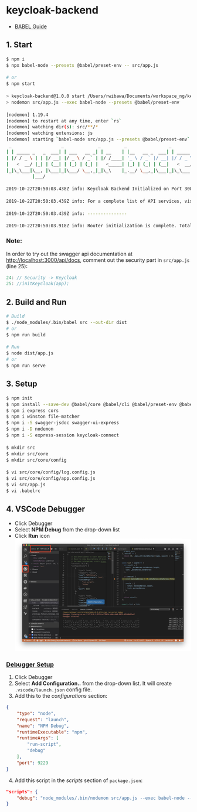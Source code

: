# keycloak-backend
* [BABEL Guide](https://babeljs.io/docs/en/usage)

## 1. Start
```bash
$ npm i
$ npx babel-node --presets @babel/preset-env -- src/app.js

# or
$ npm start

> keycloak-backend@1.0.0 start /Users/rwibawa/Documents/workspace_ng/keycloak01/keycloak-backend
> nodemon src/app.js --exec babel-node --presets @babel/preset-env

[nodemon] 1.19.4
[nodemon] to restart at any time, enter `rs`
[nodemon] watching dir(s): src/**/*
[nodemon] watching extensions: js
[nodemon] starting `babel-node src/app.js --presets @babel/preset-env`
 _                   _             _         _                _                  _ 
| | _____ _   _  ___| | ___   __ _| | __    | |__   __ _  ___| | _____ _ __   __| |
| |/ / _ \ | | |/ __| |/ _ \ / _` | |/ /____| '_ \ / _` |/ __| |/ / _ \ '_ \ / _` |
|   <  __/ |_| | (__| | (_) | (_| |   <_____| |_) | (_| | (__|   <  __/ | | | (_| |
|_|\_\___|\__, |\___|_|\___/ \__,_|_|\_\    |_.__/ \__,_|\___|_|\_\___|_| |_|\__,_|
          |___/                                                                    

2019-10-22T20:50:03.438Z info: Keycloak Backend Initialized on Port 3000

2019-10-22T20:50:03.439Z info: For a complete list of API services, visit: http://localhost:3000/api/docs

2019-10-22T20:50:03.439Z info: ---------------

2019-10-22T20:50:03.918Z info: Router initialization is complete. Total of loaded routers: 1
```

### Note:
In order to try out the swagger api documentation at [http://localhost:3000/api/docs](http://localhost:3000/api/docs),
comment out the security part in `src/app.js` (line 25):
```js
24: // Security -> Keycloak
25: //initKeycloak(app);
```

## 2. Build and Run
```bash
# Build
$ ./node_modules/.bin/babel src --out-dir dist
# or
$ npm run build

# Run
$ node dist/app.js
# or
$ npm run serve
```

## 3. Setup
```bash
$ npm init
$ npm install --save-dev @babel/core @babel/cli @babel/preset-env @babel/node
$ npm i express cors
$ npm i winston file-matcher
$ npm i -S swagger-jsdoc swagger-ui-express
$ npm i -D nodemon
$ npm i -S express-session keycloak-connect

$ mkdir src
$ mkdir src/core
$ mkdir src/core/config

$ vi src/core/config/log.config.js
$ vi src/core/config/app.config.js
$ vi src/app.js
$ vi .babelrc
```

## 4. VSCode Debugger
* Click Debugger
* Select **NPM Debug** from the drop-down list
* Click **Run** icon
![VSCode Debugger](./docs/VSCodeDebugger.jpg)

### [Debugger Setup](https://code.visualstudio.com/docs/nodejs/nodejs-debugging)
1. Click Debugger
2. Select **Add Configuration..** from the drop-down list. It will create `.vscode/launch.json` config file.
3. Add this to the *configurations* section:
```json
{
    "type": "node",
    "request": "launch",
    "name": "NPM Debug",
    "runtimeExecutable": "npm",
    "runtimeArgs": [
        "run-script",
        "debug"
    ],
    "port": 9229
}
```
4. Add this script in the *scripts* section of `package.json`:
```json
"scripts": {
    "debug": "node_modules/.bin/nodemon src/app.js --exec babel-node --presets @babel/preset-env --nolazy --inspect-brk=9229 dist/app.js"
}
```